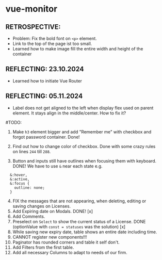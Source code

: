 # vue-monitor

## RETROSPECTIVE:

- Problem: Fix the bold font on `<p>` element.
- Link to the top of the page ist too small.
- Learned how to make image fill the entire width and height of the container

## REFLECTING: 23.10.2024

- Learned how to initiate Vue Router

## REFLECTING: 05.11.2024

- Label does not get aligned to the left when display flex used on parent element. It stays align in the middle/center. How to fix it?

#TODO:

1.  Make `h3` element bigger and add "Remember me" with checkbox and forgot password container. Done!

2.  Find out how to change color of checkbox.
    Done with some crazy rules on lines `244` till `288`.

3.  Button and inputs still have outlines when focusing them with keyboard. DONE! We have to use `&` near each state e.g.

```
  &:hover,
  &:active,
  &:focus {
    outline: none;
  }
```

4. FIX the messages that are not appearing, when deleting, editing or saving changes on Licenses.
5. Add Expiring date on Modals. DONE! [x]
6. Add Comments.
7. Preselect on `Select` to show the current status of a License. DONE (optionValue with `const = statuses` was the solution) [x]
8. While saving new expiry date, table shows an entire date including time.
9. CANNOT register new components!!!
10. Paginator has rounded corners and table it self don't.
11. Add Filters from the first table.
12. Add all necessary Columns to adapt to needs of our firm.
